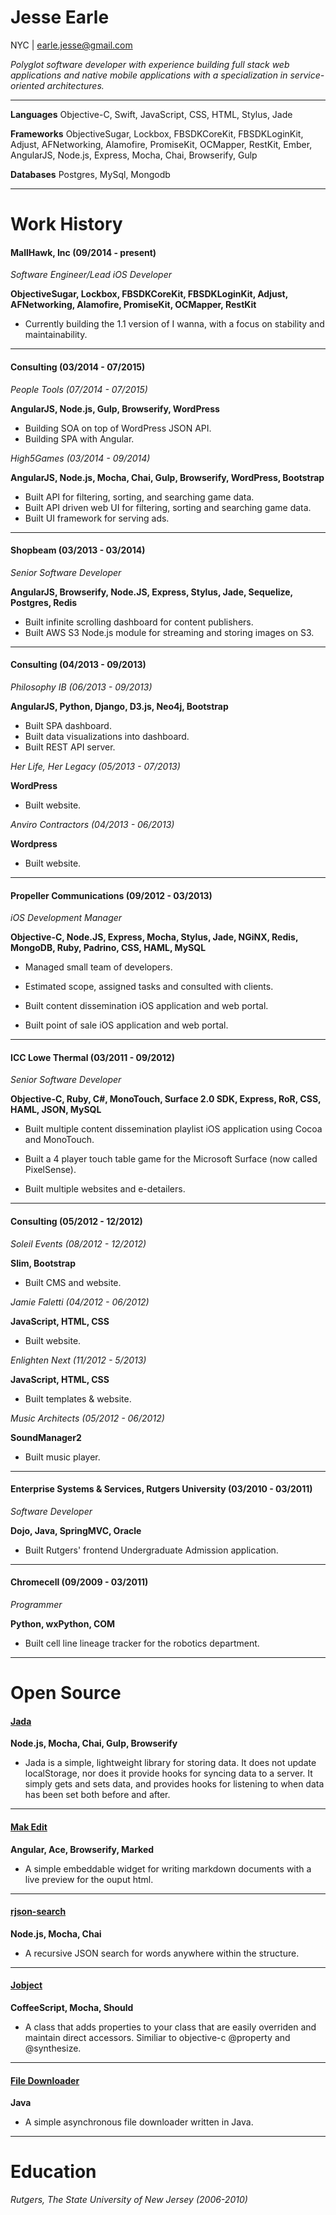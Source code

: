 # Jesse Earle

NYC | earle.jesse@gmail.com

_Polyglot software developer with experience building full stack web applications and native mobile applications with a specialization in service-oriented architectures._

***

__Languages__ Objective-C, Swift, JavaScript, CSS, HTML, Stylus, Jade

__Frameworks__ ObjectiveSugar, Lockbox, FBSDKCoreKit, FBSDKLoginKit, Adjust, AFNetworking, Alamofire, PromiseKit, OCMapper, RestKit, Ember, AngularJS, Node.js, Express, Mocha, Chai, Browserify, Gulp

__Databases__ Postgres, MySql, Mongodb

***

# Work History

#### MallHawk, Inc (09/2014 - present)

_Software Engineer/Lead iOS Developer_

__ObjectiveSugar, Lockbox, FBSDKCoreKit, FBSDKLoginKit, Adjust, AFNetworking, Alamofire, PromiseKit, OCMapper, RestKit__

+ Currently building the 1.1 version of I wanna, with a focus on stability and maintainability.

***

#### Consulting (03/2014 - 07/2015)

_People Tools (07/2014 - 07/2015)_

__AngularJS, Node.js, Gulp, Browserify, WordPress__

+ Building SOA on top of WordPress JSON API.
+ Building SPA with Angular.

_High5Games (03/2014 - 09/2014)_

__AngularJS, Node.js, Mocha, Chai, Gulp, Browserify, WordPress, Bootstrap__

+ Built API for filtering, sorting, and searching game data.
+ Built API driven web UI for filtering, sorting and searching game data.
+ Built UI framework for serving ads.

***

#### Shopbeam (03/2013 - 03/2014)

_Senior Software Developer_

__AngularJS, Browserify, Node.JS, Express, Stylus, Jade, Sequelize, Postgres, Redis__

+ Built infinite scrolling dashboard for content publishers.
+ Built AWS S3 Node.js module for streaming and storing images on S3.

***

#### Consulting (04/2013 - 09/2013)

_Philosophy IB (06/2013 - 09/2013)_

__AngularJS, Python, Django, D3.js, Neo4j, Bootstrap__

+ Built SPA dashboard.
+ Built data visualizations into dashboard. 
+ Built REST API server.

_Her Life, Her Legacy (05/2013 - 07/2013)_

__WordPress__

+ Built website.

_Anviro Contractors (04/2013 - 06/2013)_

__Wordpress__

+ Built website.

***

#### Propeller Communications (09/2012 - 03/2013)

_iOS Development Manager_

__Objective-C, Node.JS, Express, Mocha, Stylus, Jade, NGiNX, Redis, MongoDB, Ruby, Padrino, CSS, HAML, MySQL__

+ Managed small team of developers.

+ Estimated scope, assigned tasks and consulted with clients.

+ Built content dissemination iOS application and web portal.

+ Built point of sale iOS application and web portal.

***

#### ICC Lowe Thermal (03/2011 - 09/2012)

_Senior Software Developer_

__Objective-C, Ruby, C#, MonoTouch, Surface 2.0 SDK, Express, RoR, CSS, HAML, JSON, MySQL__

+ Built multiple content dissemination playlist iOS application using Cocoa and MonoTouch.

+ Built a 4 player touch table game for the Microsoft Surface (now called PixelSense).

+ Built multiple websites and e-detailers.

***

#### Consulting (05/2012 - 12/2012)

_Soleil Events (08/2012 - 12/2012)_

__Slim, Bootstrap__

+ Built CMS and website.

_Jamie Faletti (04/2012 - 06/2012)_

__JavaScript, HTML, CSS__

+ Built website.

_Enlighten Next (11/2012 - 5/2013)_

__JavaScript, HTML, CSS__

+ Built templates & website.

_Music Architects (05/2012 - 06/2012)_

__SoundManager2__

+ Built music player.

***

#### Enterprise Systems & Services, Rutgers University (03/2010 - 03/2011)

_Software Developer_

__Dojo, Java, SpringMVC, Oracle__

+ Built Rutgers' frontend Undergraduate Admission application.

***

#### Chromecell (09/2009 - 03/2011)

_Programmer_

__Python, wxPython, COM__

+ Built cell line lineage tracker for the robotics department.

***

# Open Source

#### [Jada](https://github.com/jearle/jada)

__Node.js, Mocha, Chai, Gulp, Browserify__

+ Jada is a simple, lightweight library for storing data. It does not update localStorage, nor does it provide hooks for syncing data to a server. It simply gets and sets data, and provides hooks for listening to when data has been set both before and after.

***

#### [Mak Edit](https://github.com/jearle/mak-edit)

__Angular, Ace, Browserify, Marked__

+ A simple embeddable widget for writing markdown documents with a live preview for the ouput html.

***

#### [rjson-search](https://github.com/jearle/rjson-search)

__Node.js, Mocha, Chai__

+ A recursive JSON search for words anywhere within the structure.

***

#### [Jobject](https://github.com/jearle/jobject)

__CoffeeScript, Mocha, Should__

+ A class that adds properties to your class that are easily overriden and maintain direct accessors. Similiar to objective-c @property and @synthesize.

***

#### [File Downloader](https://github.com/jearle/file-downloader)

__Java__

+ A simple asynchronous file downloader written in Java.

***

# Education

_Rutgers, The State University of New Jersey (2006-2010)_